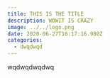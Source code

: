 ```yaml
---
title: THIS IS THE TITLE
description: WOWIT IS CRAZY
image: ../../logo.png
date: 2020-06-27T16:17:16.980Z
categories:
  - dwqdwqd
---
```

wqdwqdwqdwq
